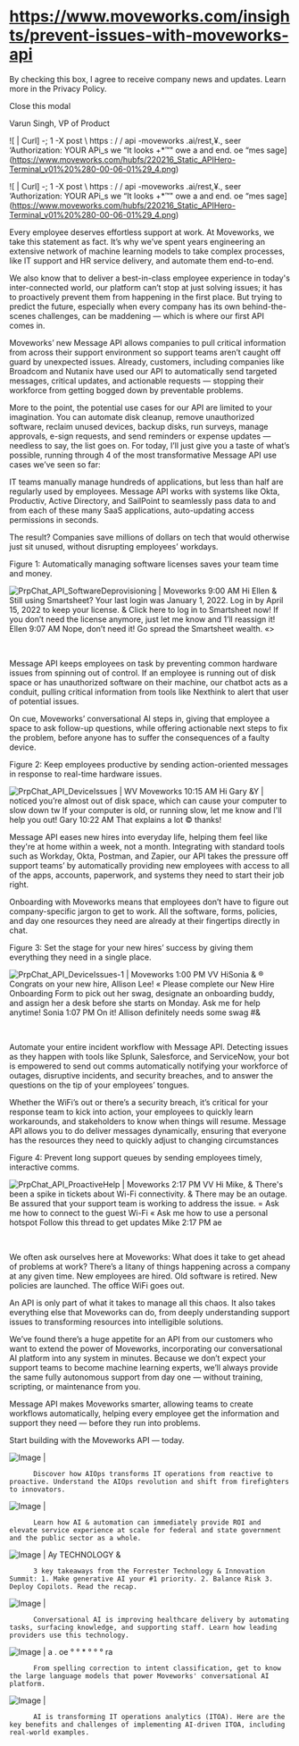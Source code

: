 # https://www.moveworks.com/insights/prevent-issues-with-moveworks-api

By checking this box, I agree to receive company news and updates. Learn more in the Privacy Policy.







  Close this modal
  



Varun Singh, VP of Product


![ | Curl] -; 1 -X post \ https : / / api -moveworks .ai/rest,¥., seer ‘Authorization: YOUR APi_s we “It looks +*™" owe a and end. oe “mes sage](https://www.moveworks.com/hubfs/220216_Static_APIHero-Terminal_v01%20%280-00-06-01%29_4.png)

![ | Curl] -; 1 -X post \ https : / / api -moveworks .ai/rest,¥., seer ‘Authorization: YOUR APi_s we “It looks +*™" owe a and end. oe “mes sage](https://www.moveworks.com/hubfs/220216_Static_APIHero-Terminal_v01%20%280-00-06-01%29_4.png)

Every employee deserves effortless support at work. At Moveworks, we take this statement as fact. It’s why we’ve spent years engineering an extensive network of machine learning models to take complex processes, like IT support and HR service delivery, and automate them end-to-end.

We also know that to deliver a best-in-class employee experience in today's inter-connected world, our platform can’t stop at just solving issues; it has to proactively prevent them from happening in the first place. But trying to predict the future, especially when every company has its own behind-the-scenes challenges, can be maddening — which is where our first API comes in.

Moveworks’ new Message API allows companies to pull critical information from across their support environment so support teams aren’t caught off guard by unexpected issues. Already, customers, including companies like Broadcom and Nutanix have used our API to automatically send targeted messages, critical updates, and actionable requests — stopping their workforce from getting bogged down by preventable problems. 

More to the point, the potential use cases for our API are limited to your imagination. You can automate disk cleanup, remove unauthorized software, reclaim unused devices, backup disks, run surveys, manage approvals, e-sign requests, and send reminders or expense updates — needless to say, the list goes on. For today, I’ll just give you a taste of what’s possible, running through 4 of the most transformative Message API use cases we’ve seen so far:

IT teams manually manage hundreds of applications, but less than half are regularly used by employees. Message API works with systems like Okta, Productiv, Active Directory, and SailPoint to seamlessly pass data to and from each of these many SaaS applications, auto-updating access permissions in seconds.

The result? Companies save millions of dollars on tech that would otherwise just sit unused, without disrupting employees’ workdays.

Figure 1: Automatically managing software licenses saves your team time and money.

![PrpChat_API_SoftwareDeprovisioning | Moveworks 9:00 AM Hi Ellen & Still using Smartsheet? Your last login was January 1, 2022. Log in by April 15, 2022 to keep your license. & Click here to log in to Smartsheet now! If you don’t need the license anymore, just let me know and 1’ll reassign it! Ellen 9:07 AM Nope, don’t need it! Go spread the Smartsheet wealth. «>](https://www.moveworks.com/hs-fs/hubfs/PrpChat_API_SoftwareDeprovisioning.png)

 

Message API keeps employees on task by preventing common hardware issues from spinning out of control. If an employee is running out of disk space or has unauthorized software on their machine, our chatbot acts as a conduit, pulling critical information from tools like Nexthink to alert that user of potential issues. 

On cue, Moveworks’ conversational AI steps in, giving that employee a space to ask follow-up questions, while offering actionable next steps to fix the problem, before anyone has to suffer the consequences of a faulty device.

Figure 2: Keep employees productive by sending action-oriented messages in response to real-time hardware issues.

![PrpChat_API_DeviceIssues | WV Moveworks 10:15 AM Hi Gary &Y | noticed you’re almost out of disk space, which can cause your computer to slow down tw If your computer is old, or running slow, let me know and I'll help you out! Gary 10:22 AM That explains a lot © thanks!](https://www.moveworks.com/hs-fs/hubfs/PrpChat_API_DeviceIssues.png)

Message API eases new hires into everyday life, helping them feel like they're at home within a week, not a month. Integrating with standard tools such as Workday, Okta, Postman, and Zapier, our API takes the pressure off support teams’ by automatically providing new employees with access to all of the apps, accounts, paperwork, and systems they need to start their job right. 

Onboarding with Moveworks means that employees don’t have to figure out company-specific jargon to get to work. All the software, forms, policies, and day one resources they need are already at their fingertips directly in chat.

Figure 3: Set the stage for your new hires’ success by giving them everything they need in a single place.

![PrpChat_API_DeviceIssues-1 | Moveworks 1:00 PM VV HiSonia & ® Congrats on your new hire, Allison Lee! « Please complete our New Hire Onboarding Form to pick out her swag, designate an onboarding buddy, and assign her a desk before she starts on Monday. Ask me for help anytime! Sonia 1:07 PM On it! Allison definitely needs some swag #&](https://www.moveworks.com/hs-fs/hubfs/PrpChat_API_DeviceIssues-1.png)

 

Automate your entire incident workflow with Message API. Detecting issues as they happen with tools like Splunk, Salesforce, and ServiceNow, your bot is empowered to send out comms automatically notifying your workforce of outages, disruptive incidents, and security breaches, and to answer the questions on the tip of your employees’ tongues.

Whether the WiFi’s out or there’s a security breach, it’s critical for your response team to kick into action, your employees to quickly learn workarounds, and stakeholders to know when things will resume. Message API allows you to do deliver messages dynamically, ensuring that everyone has the resources they need to quickly adjust to changing circumstances

Figure 4: Prevent long support queues by sending employees timely, interactive comms.

![PrpChat_API_ProactiveHelp | Moveworks 2:17 PM VV Hi Mike, & There's been a spike in tickets about Wi-Fi connectivity. & There may be an outage. Be assured that your support team is working to address the issue. = Ask me how to connect to the guest Wi-Fi « Ask me how to use a personal hotspot Follow this thread to get updates Mike 2:17 PM ae](https://www.moveworks.com/hs-fs/hubfs/PrpChat_API_ProactiveHelp.png)

 

We often ask ourselves here at Moveworks: What does it take to get ahead of problems at work? There’s a litany of things happening across a company at any given time. New employees are hired. Old software is retired. New policies are launched. The office WiFi goes out. 

An API is only part of what it takes to manage all this chaos. It also takes everything else that Moveworks can do, from deeply understanding support issues to transforming resources into intelligible solutions.

We’ve found there’s a huge appetite for an API from our customers who want to extend the power of Moveworks, incorporating our conversational AI platform into any system in minutes. Because we don’t expect your support teams to become machine learning experts, we’ll always provide the same fully autonomous support from day one — without training, scripting, or maintenance from you. 

Message API makes Moveworks smarter, allowing teams to create workflows automatically, helping every employee get the information and support they need — before they run into problems.

Start building with the Moveworks API — today.

![Image | ](https://www.moveworks.com/hs-fs/hubfs/AIOps-featured-image.png)


          Discover how AIOps transforms IT operations from reactive to proactive. Understand the AIOps revolution and shift from firefighters to innovators.
        

![Image | ](https://www.moveworks.com/hs-fs/hubfs/Public-Sector-Convo-AI.png)


          Learn how AI & automation can immediately provide ROI and elevate service experience at scale for federal and state government and the public sector as a whole.
        

![Image | Ay TECHNOLOGY &](https://www.moveworks.com/hs-fs/hubfs/Forrester%20T%26I%20%281%29.png)


          3 key takeaways from the Forrester Technology & Innovation Summit: 1. Make generative AI your #1 priority. 2. Balance Risk 3. Deploy Copilots. Read the recap.
        

![Image | ](https://www.moveworks.com/hs-fs/hubfs/healthcare-test.png)


          Conversational AI is improving healthcare delivery by automating tasks, surfacing knowledge, and supporting staff. Learn how leading providers use this technology.
        

![Image | a . oe ° ° * ° ° ° ra](https://www.moveworks.com/hs-fs/hubfs/Moveworks_LLM_Feature.png)


          From spelling correction to intent classification, get to know the large language models that power Moveworks' conversational AI platform.
        

![Image | ](https://www.moveworks.com/hs-fs/hubfs/ITOA_feature.png)


          AI is transforming IT operations analytics (ITOA). Here are the key benefits and challenges of implementing AI-driven ITOA, including real-world examples.
        

